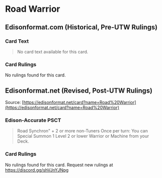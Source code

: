 # Road Warrior

## Edisonformat.com (Historical, Pre-UTW Rulings)

### Card Text

> No card text available for this card.

### Card Rulings

No rulings found for this card.

## Edisonformat.net (Revised, Post-UTW Rulings)

Source: [https://edisonformat.net/card?name=Road%20Warrior](https://edisonformat.net/card?name=Road%20Warrior)

### Edison-Accurate PSCT

> Road Synchron" + 2 or more non-Tuners
> Once per turn: You can Special Summon 1 Level 2 or lower Warrior or Machine from your Deck.

### Card Rulings

No rulings found for this card. Request new rulings at https://discord.gg/shVJnYJNpg
            